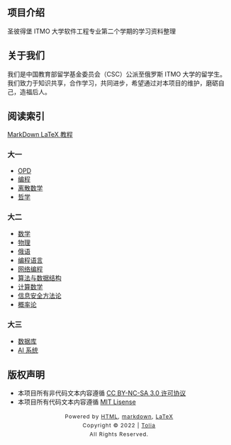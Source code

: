 ## 项目介绍
圣彼得堡 ITMO 大学软件工程专业第二个学期的学习资料整理

## 关于我们
我们是中国教育部留学基金委员会（CSC）公派至俄罗斯 ITMO 大学的留学生。我们致力于知识共享，合作学习，共同进步，希望通过对本项目的维护，磨砺自己，造福后人。

## 阅读索引

[MarkDown LaTeX 教程](Guide.md)

### 大一
- [OPD](/OPD/README.md)
- [编程](/Program/README.md)
- [离散数学](/DiscreteMathematics/README.md)
- [哲学](/Philosophy/README.md)

### 大二

- [数学](/Mathematic/README.md)
- [物理](/Physics/README.md)
- [俄语](/RussianLanguage/README.md)
- [编程语言](/ProgramLanguagea/README.md)
- [网络编程](/ProgramWeb/README.md)
- [算法与数据结构](/Algorithm&DataStructures/README.md)
- [计算数学](/ComputationalMathematics/README.md)
- [信息安全方法论](/InformationSecurity/README.md)
- [概率论](/ProbabilityTheory/README.md)

### 大三

- [数据库](/DataBase/README.md)
- [AI 系统](/AI/README.md)

## 版权声明
- 本项目所有非代码文本内容遵循 [CC BY-NC-SA 3.0 许可协议](https://creativecommons.org/licenses/by-nc-sa/3.0/deed.zh)
- 本项目所有代码文本内容遵循 [MIT Lisense](LICENSE)

<style type="text/css">
    #footer {
        position: relative;
        margin: 0 auto;
        line-height: 20px;
        text-align: center;
        font-size: 12px;
        letter-spacing: 1px;
    }
 
    .content {
        height: 1800px;
        width: 100%;
        text-align: center;
    }
</style>

<div id="footer">
    Powered by
    <a href="https://html5up.net">HTML</a>, 
    <a href="https://markdown.com.cn/">markdown</a>, 
    <a href="https://www.latex-project.org/">LaTeX</a>
    <br>
    Copyright © 2022 | 
    <a href="https://tolia-gh.github.io">Tolia</a>
    <br>
    All Rights Reserved.
    <br>
</div>